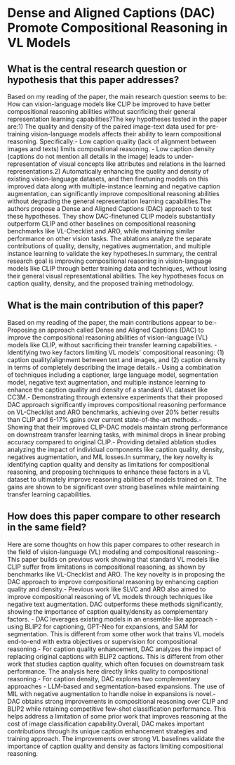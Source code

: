 # Dense and Aligned Captions (DAC) Promote Compositional Reasoning in VL   Models

## What is the central research question or hypothesis that this paper addresses?

Based on my reading of the paper, the main research question seems to be: How can vision-language models like CLIP be improved to have better compositional reasoning abilities without sacrificing their general representation learning capabilities?The key hypotheses tested in the paper are:1) The quality and density of the paired image-text data used for pre-training vision-language models affects their ability to learn compositional reasoning. Specifically:- Low caption quality (lack of alignment between images and texts) limits compositional reasoning. - Low caption density (captions do not mention all details in the image) leads to under-representation of visual concepts like attributes and relations in the learned representations.2) Automatically enhancing the quality and density of existing vision-language datasets, and then finetuning models on this improved data along with multiple-instance learning and negative caption augmentation, can significantly improve compositional reasoning abilities without degrading the general representation learning capabilities.The authors propose a Dense and Aligned Captions (DAC) approach to test these hypotheses. They show DAC-finetuned CLIP models substantially outperform CLIP and other baselines on compositional reasoning benchmarks like VL-Checklist and ARO, while maintaining similar performance on other vision tasks. The ablations analyze the separate contributions of quality, density, negatives augmentation, and multiple instance learning to validate the key hypotheses.In summary, the central research goal is improving compositional reasoning in vision-language models like CLIP through better training data and techniques, without losing their general visual representational abilities. The key hypotheses focus on caption quality, density, and the proposed training methodology.


## What is the main contribution of this paper?

Based on my reading of the paper, the main contributions appear to be:- Proposing an approach called Dense and Aligned Captions (DAC) to improve the compositional reasoning abilities of vision-language (VL) models like CLIP, without sacrificing their transfer learning capabilities. - Identifying two key factors limiting VL models' compositional reasoning: (1) caption quality/alignment between text and images, and (2) caption density in terms of completely describing the image details.- Using a combination of techniques including a captioner, large language model, segmentation model, negative text augmentation, and multiple instance learning to enhance the caption quality and density of a standard VL dataset like CC3M.- Demonstrating through extensive experiments that their proposed DAC approach significantly improves compositional reasoning performance on VL-Checklist and ARO benchmarks, achieving over 20% better results than CLIP and 6-17% gains over current state-of-the-art methods.- Showing that their improved CLIP-DAC models maintain strong performance on downstream transfer learning tasks, with minimal drops in linear probing accuracy compared to original CLIP.- Providing detailed ablation studies analyzing the impact of individual components like caption quality, density, negatives augmentation, and MIL losses.In summary, the key novelty is identifying caption quality and density as limitations for compositional reasoning, and proposing techniques to enhance these factors in a VL dataset to ultimately improve reasoning abilities of models trained on it. The gains are shown to be significant over strong baselines while maintaining transfer learning capabilities.


## How does this paper compare to other research in the same field?

Here are some thoughts on how this paper compares to other research in the field of vision-language (VL) modeling and compositional reasoning:- This paper builds on previous work showing that standard VL models like CLIP suffer from limitations in compositional reasoning, as shown by benchmarks like VL-Checklist and ARO. The key novelty is in proposing the DAC approach to improve compositional reasoning by enhancing caption quality and density.- Previous work like SLVC and ARO also aimed to improve compositional reasoning of VL models through techniques like negative text augmentation. DAC outperforms these methods significantly, showing the importance of caption quality/density as complementary factors. - DAC leverages existing models in an ensemble-like approach - using BLIP2 for captioning, GPT-Neo for expansions, and SAM for segmentation. This is different from some other work that trains VL models end-to-end with extra objectives or supervision for compositional reasoning.- For caption quality enhancement, DAC analyzes the impact of replacing original captions with BLIP2 captions. This is different from other work that studies caption quality, which often focuses on downstream task performance. The analysis here directly links quality to compositional reasoning.- For caption density, DAC explores two complementary approaches - LLM-based and segmentation-based expansions. The use of MIL with negative augmentation to handle noise in expansions is novel.- DAC obtains strong improvements in compositional reasoning over CLIP and BLIP2 while retaining competitive few-shot classification performance. This helps address a limitation of some prior work that improves reasoning at the cost of image classification capability.Overall, DAC makes important contributions through its unique caption enhancement strategies and training approach. The improvements over strong VL baselines validate the importance of caption quality and density as factors limiting compositional reasoning.
